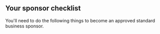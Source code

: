 ## Your sponsor checklist

You'll need to do the following things to become an approved standard business sponsor.
